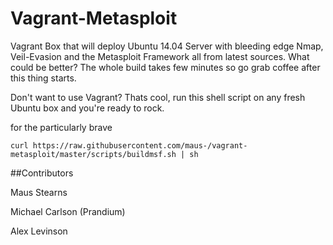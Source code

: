 Vagrant-Metasploit
==================
Vagrant Box that will deploy Ubuntu 14.04 Server with bleeding edge Nmap, Veil-Evasion and the Metasploit Framework all from latest sources. What could be better? The whole build takes few minutes so go grab coffee after this thing starts.


Don't want to use Vagrant? Thats cool, run this shell script on any fresh Ubuntu box and you're ready to rock. 

for the particularly brave 
```shell
curl https://raw.githubusercontent.com/maus-/vagrant-metasploit/master/scripts/buildmsf.sh | sh
```

##Contributors

Maus Stearns

Michael Carlson (Prandium)

Alex Levinson
